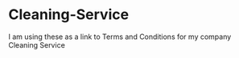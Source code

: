 # Cleaning-Service
I am using these as a link to Terms and Conditions for my company Cleaning Service
